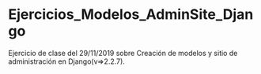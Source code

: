 # Ejercicios_Modelos_AdminSite_Django
Ejercicio de clase del 29/11/2019 sobre Creación de modelos y sitio de administración en Django(v=>2.2.7).
